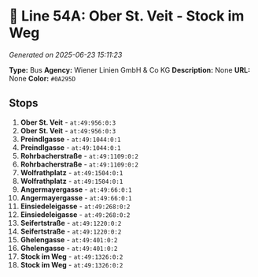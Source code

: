 # 🚌 Line 54A: Ober St. Veit - Stock im Weg

*Generated on 2025-06-23 15:11:23*

**Type:** Bus
**Agency:** Wiener Linien GmbH & Co KG
**Description:** None
**URL:** None
**Color:** `#0A295D`

## Stops

1. **Ober St. Veit** - `at:49:956:0:3`
2. **Ober St. Veit** - `at:49:956:0:3`
3. **Preindlgasse** - `at:49:1044:0:1`
4. **Preindlgasse** - `at:49:1044:0:1`
5. **Rohrbacherstraße** - `at:49:1109:0:2`
6. **Rohrbacherstraße** - `at:49:1109:0:2`
7. **Wolfrathplatz** - `at:49:1504:0:1`
8. **Wolfrathplatz** - `at:49:1504:0:1`
9. **Angermayergasse** - `at:49:66:0:1`
10. **Angermayergasse** - `at:49:66:0:1`
11. **Einsiedeleigasse** - `at:49:268:0:2`
12. **Einsiedeleigasse** - `at:49:268:0:2`
13. **Seifertstraße** - `at:49:1220:0:2`
14. **Seifertstraße** - `at:49:1220:0:2`
15. **Ghelengasse** - `at:49:401:0:2`
16. **Ghelengasse** - `at:49:401:0:2`
17. **Stock im Weg** - `at:49:1326:0:2`
18. **Stock im Weg** - `at:49:1326:0:2`